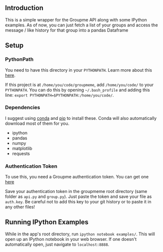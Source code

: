 
## Introduction

This is a simple wrapper for the Groupme API along with some IPython examples. 
As of now, you can just fetch a list of your groups and access the message / like history for that group into a pandas Dataframe

## Setup

### PythonPath
You need to have this directory in your `PYTHONPATH`. Learn more about this [here](http://stackoverflow.com/questions/11960602/how-to-add-something-to-pythonpath).

If this project is at `/home/you/code/groupmeme`, add `/home/you/code/` to your `PYTHONPATH`. You can do this by opening `~/.bash_profile` and adding this line:
`export PYTHONPATH=$PYTHONPATH:/home/you/code/`.

### Dependencies
I suggest using [conda](https://www.continuum.io/downloads) and [pip](http://pip.readthedocs.org/en/stable/installing/) to install these. Conda will also automatically download most of them for you.

* ipython
* pandas
* numpy
* matplotlib
* requests

### Authentication Token
To use this, you need a Groupme authentication token. You can get one [here](https://dev.groupme.com/)

Save your authentication token in the groupmeme root directory (same folder as `api.py` and `group.py`). Just paste the token and save your file as `auth.key`.
Be careful not to add this key to your git history or to paste it in any other files!

## Running IPython Examples
While in the app's root directory, run `ipython notebook examples/`. This will open up an IPython notebook in your web browser. If one doesn't automatically open, just navigate to `localhost:8888`.
